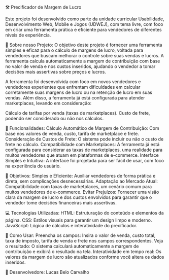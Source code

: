 🛠️ Precificador de Margem de Lucro

Este projeto foi desenvolvido como parte da unidade curricular Usabilidade, Desenvolvimento Web, Mobile e Jogos (UDWEJ), com tema livre, com foco em criar uma ferramenta prática e eficiente para vendedores de diferentes níveis de experiência.

📌 Sobre nosso Projeto:
O objetivo deste projeto é fornecer uma ferramenta simples e eficaz para o cálculo de margens de lucro, voltada para vendedores que buscam melhorar o controle sobre suas vendas e lucros. A ferramenta calcula automaticamente a margem de contribuição com base no valor de venda e nos custos inseridos, ajudando o vendedor a tomar decisões mais assertivas sobre preços e lucros.

A ferramenta foi desenvolvida com foco em novos vendedores e vendedores experientes que enfrentam dificuldades em calcular corretamente suas margens de lucro ou na retenção de lucro em suas vendas. Além disso, a ferramenta já está configurada para atender marketplaces, levando em consideração:

Cálculo de tarifas por venda (taxas de marketplaces).
Custo de frete, podendo ser considerado ou não nos cálculos.

🚀 Funcionalidades:
Cálculo Automático de Margem de Contribuição: Com base nos valores de venda, custo, tarifa de marketplace e frete.
Consideração de Custos de Frete: O sistema pode incluir ou não o custo de frete no cálculo.
Compatibilidade com Marketplaces: A ferramenta já está configurada para considerar as taxas de marketplaces, uma realidade para muitos vendedores que atuam em plataformas de e-commerce.
Interface Simples e Intuitiva: A interface foi projetada para ser fácil de usar, com foco na experiência do usuário.

🎯 Objetivos:
Simples e Eficiente: Auxiliar vendedores de forma prática e direta, sem complicações desnecessárias.
Adaptação ao Mercado Atual: Compatibilidade com taxas de marketplaces, um cenário comum para muitos vendedores de e-commerce.
Evitar Prejuízos: Fornecer uma visão clara da margem de lucro e dos custos envolvidos para garantir que o vendedor tome decisões financeiras mais assertivas.

💻 Tecnologias Utilizadas:
HTML: Estruturação do conteúdo e elementos da página.
CSS: Estilos visuais para garantir um design limpo e moderno.
JavaScript: Lógica de cálculos e interatividade do precificador.

📝 Como Usar:
Preencha os campos: Insira o valor de venda, custo total, taxa de imposto, tarifa de venda e frete nos campos correspondentes.
Veja o resultado: O sistema calculará automaticamente a margem de contribuição e exibirá o resultado na tela.
Interatividade em tempo real: Os valores da margem de lucro são atualizados conforme você altera os dados inseridos.

👥 Desenvolvedore:
Lucas Belo Carvalho
